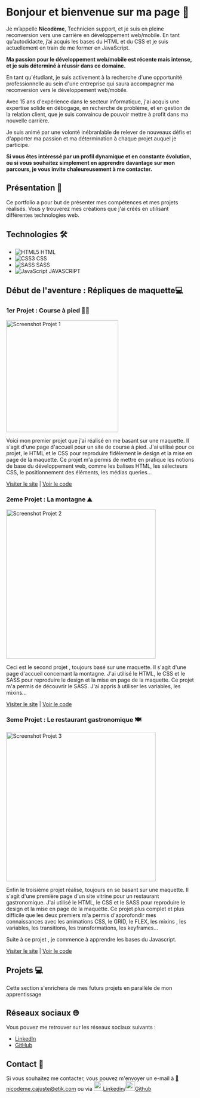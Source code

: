 # Bonjour et bienvenue sur ma page 👋

Je m’appelle **Nicodème**, Technicien support, et je suis en pleine reconversion vers une carrière en développement web/mobile. En tant qu’autodidacte, j’ai acquis les bases du HTML et du CSS et je suis actuellement en train de me former en JavaScript. 

**Ma passion pour le développement web/mobile est récente mais intense, et je suis déterminé à réussir dans ce domaine.**

En tant qu'étudiant, je suis activement à la recherche d'une opportunité professionnelle au sein d'une entreprise qui saura accompagner ma reconversion vers le développement web/mobile.

Avec 15 ans d'expérience dans le secteur informatique, j'ai acquis une expertise solide en débogage, en recherche de problème, et en gestion de la relation client, que je suis convaincu de pouvoir mettre à profit dans ma nouvelle carrière.

Je suis animé par une volonté inébranlable de relever de nouveaux défis et d'apporter ma passion et ma détermination à chaque projet auquel je participe.

**Si vous êtes intéressé par un profil dynamique et en constante évolution, ou si vous souhaitez simplement en apprendre davantage sur mon parcours, je vous invite chaleureusement à me contacter.**


## Présentation 🚀

Ce portfolio a pour but de présenter mes compétences et mes projets réalisés. Vous y trouverez mes créations que j'ai créés en utilisant différentes technologies web.

## Technologies 🛠️

- <img src="https://img.icons8.com/color/48/000000/html-5.png" alt="HTML5"> HTML
- <img src="https://img.icons8.com/color/48/000000/css3.png" alt="CSS3"> CSS
- <img src="https://img.icons8.com/color/48/000000/sass.png" alt="SASS"> SASS
- <img src="https://img.icons8.com/color/48/000000/javascript.png" alt="JavaScript"> JAVASCRIPT

## Début de l'aventure : Répliques de maquette💻

### 1er Projet : Course à pied 🏃‍♂️

[<img src="https://i.goopics.net/7hggo3.jpg"  alt="Screenshot Projet 1" height="300">](https://nicodeme-c.github.io/projet-run/)

Voici mon premier projet que j'ai réalisé en me basant sur une maquette. Il s'agit d'une page d'accueil pour un site de course à pied. J'ai utilisé pour ce projet, le HTML et le CSS pour reproduire fidèlement le design et la mise en page de la maquette. Ce projet m'a permis de mettre en pratique les notions de base du développement web, comme les balises HTML, les sélecteurs CSS, le positionnement des éléments, les médias queries...

[Visiter le site](https://nicodeme-c.github.io/projet-run/) | [Voir le code](https://github.com/Nicodeme-C/Nicodeme-C.github.io/tree/main/projet-run)

### 2eme Projet : La montagne ⛰️

[<img src="https://i.goopics.net/cke1sm.jpg" alt="Screenshot Projet 2" height="400">](https://nicodeme-c.github.io/projet-sass1/)

Ceci est le second projet , toujours basé sur une maquette. Il s'agit d'une page d'accueil concernant la montagne. J'ai utilisé le HTML, le CSS et le SASS pour reproduire le design et la mise en page de la maquette. Ce projet m'a permis de découvrir le SASS. J'ai appris à utiliser les variables, les mixins...

[Visiter le site](https://nicodeme-c.github.io/projet-sass1/) | [Voir le code](https://github.com/Nicodeme-C/Nicodeme-C.github.io/tree/main/projet-sass1)

### 3eme Projet : Le restaurant gastronomique 🍽️

[<img src="https://i.goopics.net/9uq7td.jpg" alt="Screenshot Projet 3" height="400">](https://nicodeme-c.github.io/resto/)

Enfin le troisième projet réalisé, toujours en se basant sur une maquette. Il s'agit d'une première page d'un site vitrine pour un restaurant gastronomique. J'ai utilisé le HTML, le CSS et le SASS pour reproduire le design et la mise en page de la maquette. Ce projet plus complet et plus difficile que les deux premiers m'a permis d'approfondir mes connaissances avec les animations CSS, le GRID, le FLEX, les mixins , les variables, les transitions, les transformations, les keyframes...

Suite à ce projet , je commence à apprendre les bases du Javascript.

[Visiter le site](https://nicodeme-c.github.io/resto/) | [Voir le code](https://github.com/Nicodeme-C/Nicodeme-C.github.io/tree/main/resto)

## Projets 💻

Cette section s'enrichera de mes futurs projets en parallèle de mon apprentissage

## Réseaux sociaux 🌐

Vous pouvez me retrouver sur les réseaux sociaux suivants :

- [LinkedIn](https://www.linkedin.com/in/nicodeme-c)
- [GitHub](https://github.com/Nicodeme-C)

## Contact 📧

Si vous souhaitez me contacter, vous pouvez m'envoyer un e-mail à [📧nicodeme.cajuste@etik.com](mailto:nicodeme.cajuste@etik.com) ou via [<img src="https://img.icons8.com/fluent/48/000000/linkedin.png" height="25px"/>Linkedin](https://www.linkedin.com/in/nicodeme-c)/[<img src="https://img.icons8.com/fluent/48/000000/github.png" height="25px"/>Github](https://github.com/Nicodeme-C)


